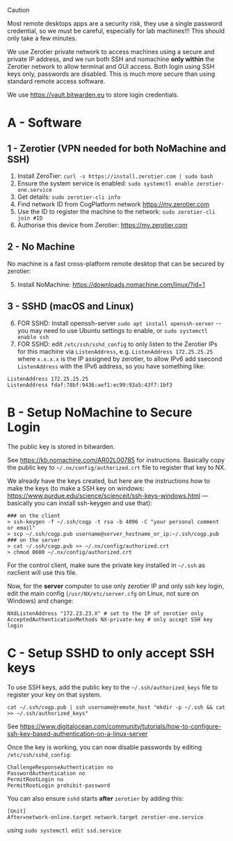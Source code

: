 > [!CAUTION]
> Most remote desktops apps are a security risk, they use a single password credential, so we must be careful, especially for lab machines!!! This should only take a few minutes.

We use Zerotier private network to access machines using a secure and private IP address, and we run both SSH and nomachine **only within** the Zerotier network to allow terminal and GUI access. Both login using SSH keys only, passwords are disabled. This is much more secure than using standard remote access software.

We use https://vault.bitwarden.eu to store login credentials.

# A - Software

## 1 - Zerotier (VPN needed for both NoMachine and SSH)

1. Install ZeroTier: `curl -s https://install.zerotier.com | sudo bash`
2. Ensure the system service is enabled: `sudo systemctl enable zerotier-one.service`
3. Get details: `sudo zerotier-cli info`
4. Find network ID from CogPlatform network <https://my.zerotier.com>
5. Use the ID to register the machine to the network: `sudo zerotier-cli join #ID`
6. Authorise this device from Zerotier: <https://my.zerotier.com>

## 2 - No Machine

No machine is a fast cross-platform remote desktop that can be secured by zerotier:

5. Install NoMachine: <https://downloads.nomachine.com/linux/?id=1>

## 3 - SSHD (macOS and Linux)

6. FOR SSHD: Install openssh-server `sudo apt install openssh-server` -- you may need to use Ubuntu settings to enable, or `sudo systemctl enable ssh`
7. FOR SSHD: edit `/etc/ssh/sshd_config` to only listen to the Zerotier IPs for this machine via `ListenAddress`, e.g. `ListenAddress 172.25.25.25` where `x.x.x.x` is the IP assigned by zerotier, to allow IPv6 add ssecond `ListenAddress` with the IPv6 address, so you have something like:

```
ListenAddress 172.25.25.25
ListenAddress fdaf:78bf:9436:aef1:ec99:93a5:43f7:1bf3
```

# B - Setup NoMachine to Secure Login

The public key is stored in bitwarden.

See https://kb.nomachine.com/AR02L00785 for instructions. Basically copy the public key to `~/.nx/config/authorized.crt` file to register that key to NX. 

We already have the keys created, but here are the instructions how to make the keys (to make a SSH key on windows: https://www.purdue.edu/science/scienceit/ssh-keys-windows.html — basically you can install ssh-keygen and use that):

```shell
### on the client
> ssh-keygen -f ~/.ssh/cogp -t rsa -b 4096 -C "your personal comment or email"
> scp ~/.ssh/cogp.pub username@server_hostname_or_ip:~/.ssh/cogp.pub
### on the server
> cat ~/.ssh/cogp.pub >> ~/.nx/config/authorized.crt
> chmod 0600 ~/.nx/config/authorized.crt
```

For the control client, make sure the private key installed in `~/.ssh` as nxclient will use this file.

Now, for the **server** computer to use only zerotier IP and only ssh key login, edit the main config (`/usr/NX/etc/server.cfg` on Linux, not sure on Windows) and change:

```
NXdListenAddress "172.23.23.X" # set to the IP of zerotier only
AcceptedAuthenticationMethods NX-private-key # only accept SSH key login
```

# C - Setup SSHD to only accept SSH keys

To use SSH keys, add the public key to the `~/.ssh/authorized_keys` file to register your key on that system.

```shell
cat ~/.ssh/cogp.pub | ssh username@remote_host "mkdir -p ~/.ssh && cat >> ~/.ssh/authorized_keys"
```

See https://www.digitalocean.com/community/tutorials/how-to-configure-ssh-key-based-authentication-on-a-linux-server

Once the key is working, you can now disable passwords by editing `/etc/ssh/sshd_config`:

```
ChallengeResponseAuthentication no
PasswordAuthentication no
PermitRootLogin no
PermitRootLogin prohibit-password
```

You can also ensure `sshd` starts **after** `zerotier` by adding this:

```
[Unit]
After=network-online.target network.target zerotier-one.service
```

using `sudo systemctl edit ssd.service`


